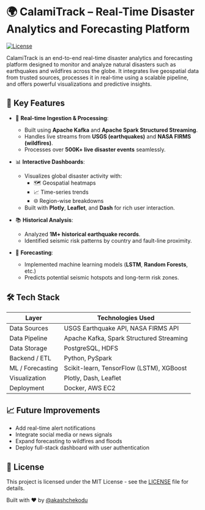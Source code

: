 # 🌍 CalamiTrack – Real-Time Disaster Analytics and Forecasting Platform

[![License](https://img.shields.io/badge/license-MIT-blue.svg)](LICENSE)

CalamiTrack is an end-to-end real-time disaster analytics and forecasting platform designed to monitor and analyze natural disasters such as earthquakes and wildfires across the globe. It integrates live geospatial data from trusted sources, processes it in real-time using a scalable pipeline, and offers powerful visualizations and predictive insights.

## 🚀 Key Features

- 🔁 **Real-time Ingestion & Processing**: 
  - Built using **Apache Kafka** and **Apache Spark Structured Streaming**.
  - Handles live streams from **USGS (earthquakes)** and **NASA FIRMS (wildfires)**.
  - Processes over **500K+ live disaster events** seamlessly.

- 📊 **Interactive Dashboards**:
  - Visualizes global disaster activity with:
    - 🗺️ Geospatial heatmaps
    - 📈 Time-series trends
    - 🌐 Region-wise breakdowns
  - Built with **Plotly**, **Leaflet**, and **Dash** for rich user interaction.

- 📚 **Historical Analysis**:
  - Analyzed **1M+ historical earthquake records**.
  - Identified seismic risk patterns by country and fault-line proximity.

- 🔮 **Forecasting**:
  - Implemented machine learning models (**LSTM**, **Random Forests**, etc.)
  - Predicts potential seismic hotspots and long-term risk zones.

## 🛠️ Tech Stack

| Layer              | Technologies Used                                   |
|--------------------|-----------------------------------------------------|
| Data Sources       | USGS Earthquake API, NASA FIRMS API                 |
| Data Pipeline      | Apache Kafka, Spark Structured Streaming            |
| Data Storage       | PostgreSQL, HDFS                                    |
| Backend / ETL      | Python, PySpark                                     |
| ML / Forecasting   | Scikit-learn, TensorFlow (LSTM), XGBoost            |
| Visualization      | Plotly, Dash, Leaflet                               |
| Deployment         | Docker, AWS EC2                                     |



## 📈 Future Improvements

- Add real-time alert notifications
- Integrate social media or news signals
- Expand forecasting to wildfires and floods
- Deploy full-stack dashboard with user authentication

## 📄 License

This project is licensed under the MIT License - see the [LICENSE](LICENSE) file for details.



Built with ❤️ by [@akashchekodu](https://github.com/akashchekodu)


